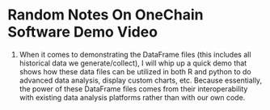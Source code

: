 Random Notes On OneChain Software Demo Video
============================================

1. When it comes to demonstrating the DataFrame files (this includes all historical data we generate/collect), I will whip up a quick demo that shows how these data files can be utilized in both R and python to do advanced data analysis, display custom charts, etc. Because essentially, the power of these DataFrame files comes from their interoperability with existing data analysis platforms rather than with our own code.

